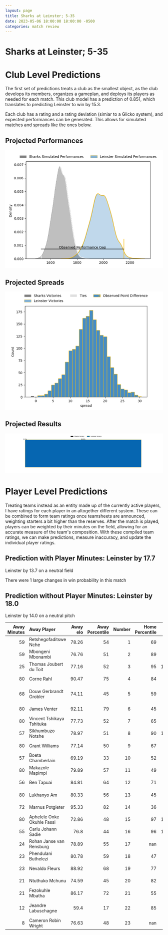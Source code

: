 ```yaml
---  
layout: page  
title: Sharks at Leinster; 5-35  
date: 2023-05-06 18:00:00 18:00:00 -0500  
categories: match review  
---
```

# Sharks at Leinster; 5-35

# Club Level Predictions


The first set of predictions treats a club as the smallest object, as the club develops its members, organizes a gameplan, and deploys its players as needed for each match. This club model has a prediction of 0.851, which translates to predicting Leinster to win by 15.3.

Each club has a rating and a rating deviation (simiar to a Glicko system), and expected performances can be generated. This allows for simulated matches and spreads like the ones below.
## Projected Performances


![Projected Performances](plots/performances_2023-05-06-Leinster-Sharks.png)
## Projected Spreads


![Projected Spreads](plots/spreads_2023-05-06-Leinster-Sharks.png)
## Projected Results


![Projected Results](plots/resultbar_2023-05-06-Leinster-Sharks.png)
# Player Level Predictions


Treating teams instead as an entity made up of the currently active players, I have ratings for each player in an altogether different system. These can be combined to form team ratings once teamsheets are announced, weighting starters a bit higher than the reserves. After the match is played, players can be weighted by their minutes on the field, allowing for an accurate measure of the team's composition. With these compiled team ratings, we can make predictions, measure inaccuracy, and update the individual player ratings.
## Prediction with Player Minutes: Leinster by 17.7


Leinster by 13.7 on a neutral field

There were 1 large changes in win probability in this match
## Prediction without Player Minutes: Leinster by 18.0


Leinster by 14.0 on a neutral pitch



|   Away Minutes | Away Player                |   Away elo |   Away Percentile |   Number |   Home Percentile |   Home elo | Home Player          |   Home Minutes |
|---------------:|:---------------------------|-----------:|------------------:|---------:|------------------:|-----------:|:---------------------|---------------:|
|             59 | Retshegofaditswe Nche      |      78.26 |                54 |        1 |                69 |      81.9  | Michael Milne        |             57 |
|             59 | Mbongeni Mbonambi          |      76.76 |                51 |        2 |                89 |      99.33 | Dan Sheehan          |             58 |
|             25 | Thomas Joubert du Toit     |      77.16 |                52 |        3 |                95 |     110.15 | Tadhg Furlong        |             40 |
|             80 | Corne Rahl                 |      90.47 |                75 |        4 |                84 |      96.06 | Ryan Baird           |             80 |
|             68 | Douw Gerbrandt Grobler     |      74.11 |                45 |        5 |                59 |      82.48 | Jason Howell Jenkins |             80 |
|             80 | James Venter               |      92.11 |                79 |        6 |                45 |      75.48 | Max Deegan           |             80 |
|             80 | Vincent Tshikaya Tshituka  |      77.73 |                52 |        7 |                65 |      82.65 | Scott Penny          |             36 |
|             57 | Sikhumbuzo Notshe          |      78.97 |                51 |        8 |                90 |     102.89 | Caelan Doris         |             67 |
|             80 | Grant Williams             |      77.14 |                50 |        9 |                67 |      86.85 | Luke McGrath         |             67 |
|             57 | Boeta Chamberlain          |      69.19 |                33 |       10 |                52 |      79.41 | Harry Byrne          |             80 |
|             80 | Makazole Mapimpi           |      79.89 |                57 |       11 |                49 |      76.09 | Dave Kearney         |             80 |
|             56 | Ben Tapuai                 |      84.81 |                64 |       12 |                71 |      89.58 | Charlie Ngatai       |             57 |
|             80 | Lukhanyo Am                |      80.33 |                56 |       13 |                45 |      77.89 | Ciaran Frawley       |             80 |
|             72 | Marnus Potgieter           |      95.33 |                82 |       14 |                36 |      69.55 | Jordan Larmour       |             54 |
|             80 | Aphelele Onke Okuhle Fassi |      72.86 |                48 |       15 |                97 |     126.52 | Hugo Keenan          |             80 |
|             55 | Carlu Johann Sadie         |      76.8  |                44 |       16 |                96 |     113.75 | Jack Conan           |             44 |
|             24 | Rohan Janse van Rensburg   |      78.89 |                55 |       17 |               nan |      90.27 | Cian Healy           |             40 |
|             23 | Phendulani Buthelezi       |      80.78 |                59 |       18 |                47 |      75.87 | Liam Turner          |             26 |
|             23 | Nevaldo Fleurs             |      88.92 |                68 |       19 |                77 |      93.68 | Ross Byrne           |             23 |
|             21 | Ntuthuko Mchunu            |      74.59 |                45 |       20 |                82 |      91.82 | Andrew Porter        |             23 |
|             21 | Fezokuhle Mbatha           |      86.17 |                72 |       21 |                55 |      79.51 | John McKee           |             22 |
|             12 | Jeandre Labuschagne        |      59.4  |                17 |       22 |                85 |      99.9  | Jamison Gibson-Park  |             13 |
|              8 | Cameron Robin Wright       |      76.63 |                48 |       23 |               nan |      81.87 | Joe McCarthy         |             13 |

